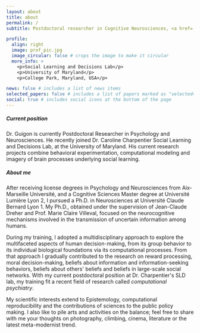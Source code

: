 ```yaml
---
layout: about
title: about
permalink: /
subtitle: Postdoctoral researcher in Cognitive Neurosciences, <a href='https://sldlab.umd.edu//'>Social Learning and Decisions Lab</a>, UMD

profile:
  align: right
  image: prof_pic.jpg
  image_circular: false # crops the image to make it circular
  more_info: >
    <p>Social Learning and Decisions Lab</p>
    <p>University of Maryland</p>
    <p>College Park, Maryland, USA</p>

news: false # includes a list of news items
selected_papers: false # includes a list of papers marked as "selected={true}"
social: true # includes social icons at the bottom of the page
---
```


##### Current position

Dr. Guigon is currently Postdoctoral Researcher in Psychology and Neurosciences. He recently joined Dr. Caroline Charpentier Social Learning and Decisions Lab, at the University of Maryland. His current research projects combine behavioral experimentation, computational modeling and imagery of brain processes underlying social learning.

##### About me

After receiving license degrees in Psychology and Neurosciences from Aix-Marseille Université, and a Cognitive Sciences Master degree at Université Lumière Lyon 2, I pursued a Ph.D. in Neurosciences at Université Claude Bernard Lyon 1. My Ph.D., obtained under the supervision of Jean-Claude Dreher and Prof. Marie Claire Villeval, focused on the neurocognitive mechanisms involved in the transmission of uncertain information among humans.

During my training, I adopted a multidisciplinary approach to explore the multifaceted aspects of human decision-making, from its group behavior to its individual biological foundations via its computational processes. From that approach I gradually contributed to the research on reward processing, moral decision-making, beliefs about information and information-seeking behaviors, beliefs about others' beliefs and beliefs in large-scale social networks. With my current postdoctoral position at Dr. Charpentier's SLD lab, my training fit a recent field of research called _computational psychiatry_.

My scientific interests extend to Epistemology, computational reproducibility and the contributions of sciences to the public policy making. I also like to pile arts and activities on the balance; feel free to share with me your thoughts on photography, climbing, cinema, literature or the latest meta-modernist trend.
